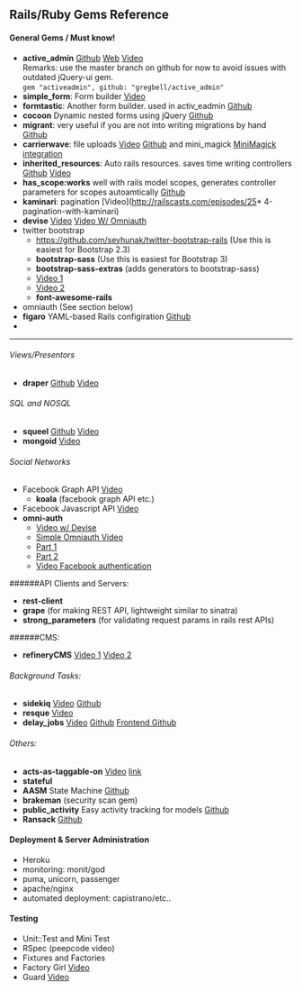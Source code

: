 ## Rails/Ruby Gems Reference
#### General Gems / Must know!
* **active_admin** [Github](https://github.com/gregbell/active_admin) [Web](http://www.activeadmin.info/) [Video](http://railscasts.com/episodes/284-active-admin)   
Remarks: use the master branch on github for now to avoid issues with outdated jQuery-ui gem.   
`gem "activeadmin", github: "gregbell/active_admin"`
* **simple_form**: Form builder [Video](http://railscasts.com/episodes/234-simple-form-revised) 
* **formtastic**: Another form builder. used in activ_eadmin [Github](https://github.com/justinfrench/formtastic)
* **cocoon** Dynamic nested forms using jQuery [Github](https://github.com/nathanvda/cocoon)
* **migrant**: very useful if you are not into writing migrations by hand
 [Github](https://github.com/pascalh1011/migrant)
* **carrierwave**: file uploads [Video](http://railscasts.com/episodes/253-carrierwave-file-uploads) [Github](https://github.com/carrierwaveuploader/carrierwave) and mini_magick  [MiniMagick integration](http://carrierwave.rubyforge.org/rdoc/classes/CarrierWave/MiniMagick.html)
* **inherited_resources**: Auto rails resources. saves time writing controllers [Github](http://railscasts.com/episodes/230-inherited-resources) [Video](http://railscasts.com/episodes/230-inherited-resources)
* **has_scope:works** well with rails model scopes, generates controller parameters for scopes autoamtically [Github](https://github.com/plataformatec/has_scope)
* **kaminari**: pagination [Video](http://railscasts.com/episodes/25* 4-pagination-with-kaminari)
* **devise** [Video](http://railscasts.com/episodes/209-devise-revised) [Video W/ Omniauth](http://railscasts.com/episodes/235-devise-and-omniauth-revised)
* twitter bootstrap
  * https://github.com/seyhunak/twitter-bootstrap-rails (Use this is easiest for Bootstrap 2.3)
  * **bootstrap-sass** (Use this is easiest for Bootstrap 3)
  * **bootstrap-sass-extras** (adds generators to bootstrap-sass)
  * [Video 1](http://railscasts.com/episodes/328-twitter-bootstrap-basics) 
  * [Video 2](http://railscasts.com/episodes/329-more-on-twitter-bootstrap)
  * **font-awesome-rails**
* omniauth (See section below)
* **figaro** YAML-based Rails configiration [Github](https://github.com/laserlemon/figaro)
* 




<hr />

###### Views/Presentors
* **draper** [Github](https://github.com/drapergem/draper) [Video](http://railscasts.com/episodes/286-draper)

###### SQL and NOSQL
* **squeel** [Github](http://railscasts.com/episodes/354-squeel) [Video](http://railscasts.com/episodes/354-squeel)
* **mongoid** [Video](http://railscasts.com/episodes/238-mongoid-revised)


###### Social Networks

* Facebook Graph API [Video](http://railscasts.com/episodes/361-facebook-graph-api)
  * **koala** (facebook graph API etc.)
* Facebook Javascript API [Video](http://railscasts.com/episodes/360-facebook-authentication)
* **omni-auth**
  * [Video w/ Devise](http://railscasts.com/episodes/235-devise-and-omniauth-revised)
  * [Simple Omniauth Video](http://railscasts.com/episodes/241-simple-omniauth-revised)
  * [Part 1](http://railscasts.com/episodes/235-omniauth-part-1)
  * [Part 2](http://railscasts.com/episodes/236-omniauth-part-2)
  * [Video Facebook authentication](http://railscasts.com/episodes/360-facebook-authentication)


######API Clients and Servers:
* **rest-client**
* **grape** (for making REST API, lightweight similar to sinatra)
* **strong_parameters** (for validating request params in rails rest APIs)

######CMS:
* **refineryCMS** [Video 1](http://railscasts.com/episodes/332-refinery-cms-basics) [Video 2](http://railscasts.com/episodes/333-extending-refinery-cms)
###### Background Tasks:
* **sidekiq** [Video](http://railscasts.com/episodes/366-sidekiq) [Github](https://github.com/mperham/sidekiq/wiki/Getting-Started)
* **resque** [Video](http://railscasts.com/episodes/271-resque)
* **delay_jobs** [Video](http://railscasts.com/episodes/366-sidekiq) [Github](https://github.com/collectiveidea/delayed_job) [Frontend Github](https://github.com/ejschmitt/delayed_job_web)


###### Others:
* **acts-as-taggable-on** [Video](http://railscasts.com/episodes/382-tagging) [link](https://github.com/mbleigh/acts-as-taggable-on)
* **stateful**
* **AASM** State Machine [Github](https://github.com/aasm/aasm)
* **brakeman** (security scan gem)
* **public_activity** Easy activity tracking for models [Github](https://github.com/pokonski/public_activity)
* **Ransack** [Github](https://github.com/NARKOZ/holder_rails)

#### Deployment &  Server Administration
* Heroku
* monitoring: monit/god
* puma, unicorn, passenger
* apache/nginx
* automated deployment: capistrano/etc..

#### Testing
* Unit::Test and Mini Test
* RSpec (peepcode video)
* Fixtures and Factories
* Factory Girl [Video](http://railscasts.com/episodes/158-factories-not-fixtures-revised)
* Guard [Video](http://railscasts.com/episodes/264-guard)
